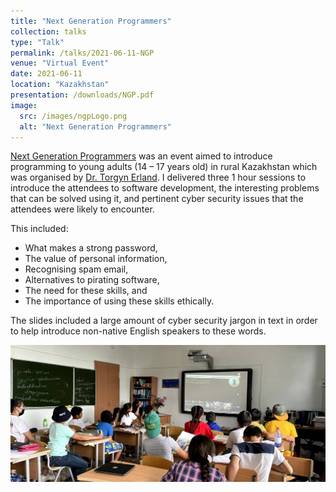 ```yaml
---
title: "Next Generation Programmers"
collection: talks
type: "Talk"
permalink: /talks/2021-06-11-NGP
venue: "Virtual Event"
date: 2021-06-11
location: "Kazakhstan"
presentation: /downloads/NGP.pdf
image:
  src: /images/ngpLogo.png
  alt: "Next Generation Programmers"
---
```


[Next Generation Programmers](https://torgyn.github.io/nextgenprog/) was an event aimed to introduce programming to young adults (14 &ndash; 17 years old) in rural Kazakhstan which was organised by [Dr. Torgyn Erland](https://www.linkedin.com/in/torgyn/). I delivered three 1 hour sessions to introduce the attendees to software development, the interesting problems that can be solved using it, and pertinent cyber security issues that the attendees were likely to encounter.
<!-- readmore -->
This included:
 - What makes a strong password,
 - The value of personal information,
 - Recognising spam email,
 - Alternatives to pirating software,
 - The need for these skills, and
 - The importance of using these skills ethically.

The slides included a large amount of cyber security jargon in text in order to help introduce non-native English speakers to these words.

![Giving Presentation](/images/NGP_IMG_1176.jpg)

